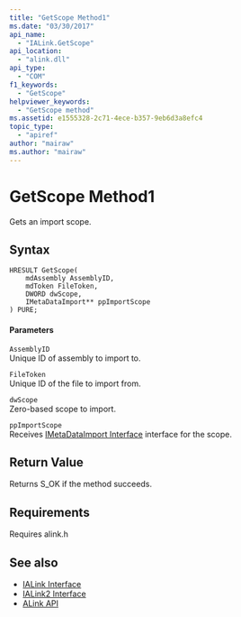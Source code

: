 ```yaml
---
title: "GetScope Method1"
ms.date: "03/30/2017"
api_name: 
  - "IALink.GetScope"
api_location: 
  - "alink.dll"
api_type: 
  - "COM"
f1_keywords: 
  - "GetScope"
helpviewer_keywords: 
  - "GetScope method"
ms.assetid: e1555328-2c71-4ece-b357-9eb6d3a8efc4
topic_type: 
  - "apiref"
author: "mairaw"
ms.author: "mairaw"
---
```

# GetScope Method1
Gets an import scope.  
  
## Syntax  
  
```  
HRESULT GetScope(  
    mdAssembly AssemblyID,  
    mdToken FileToken,  
    DWORD dwScope,  
    IMetaDataImport** ppImportScope  
) PURE;  
```  
  
#### Parameters  
 `AssemblyID`  
 Unique ID of assembly to import to.  
  
 `FileToken`  
 Unique ID of the file to import from.  
  
 `dwScope`  
 Zero-based scope to import.  
  
 `ppImportScope`  
 Receives [IMetaDataImport Interface](../../../../docs/framework/unmanaged-api/metadata/imetadataimport-interface.md) interface for the scope.  
  
## Return Value  
 Returns S_OK if the method succeeds.  
  
## Requirements  
 Requires alink.h  
  
## See also
- [IALink Interface](../../../../docs/framework/unmanaged-api/alink/ialink-interface.md)
- [IALink2 Interface](../../../../docs/framework/unmanaged-api/alink/ialink2-interface.md)
- [ALink API](../../../../docs/framework/unmanaged-api/alink/index.md)
